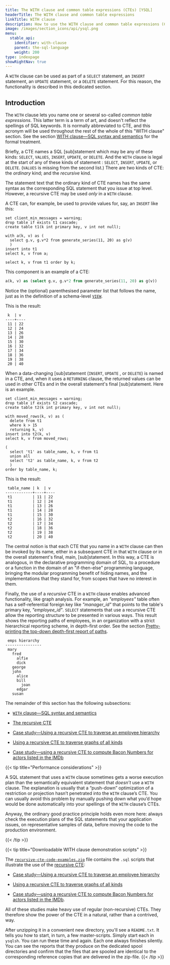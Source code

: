```yaml
---
title: The WITH clause and common table expressions (CTEs) [YSQL]
headerTitle: The WITH clause and common table expressions
linkTitle: WITH clause
description: How to use the WITH clause and common table expressions (CTEs)
image: /images/section_icons/api/ysql.png
menu:
  stable_api:
    identifier: with-clause
    parent: the-sql-language
    weight: 200
type: indexpage
showRightNav: true
---
```


A `WITH` clause can be used as part of a `SELECT` statement, an `INSERT` statement, an `UPDATE` statement, or a `DELETE` statement. For this reason, the functionality is described in this dedicated section.

## Introduction

The `WITH` clause lets you name one or several so-called _common table expressions_. This latter term is a term of art, and doesn't reflect the spellings of SQL keywords. It is normally abbreviated to CTE, and this acronym will be used throughout the rest of the whole of this "WITH clause" section. See the section [WITH clause—SQL syntax and semantics](./with-clause-syntax-semantics) for the formal treatment.

Briefly, a CTE names a SQL [sub]statement which may be any of these kinds: `SELECT`, `VALUES`, `INSERT`, `UPDATE`, or `DELETE`. And the `WITH` clause is legal at the start of any of these kinds of statement : `SELECT`, `INSERT`, `UPDATE`, or `DELETE`. (`VALUES` is missing from the second list.) There are two kinds of CTE: the _ordinary_ kind; and the _recursive_ kind.

The statement text that the ordinary kind of CTE names has the same syntax as the corresponding SQL statement that you issue at top level. However, a recursive CTE may be used _only_ in a `WITH` clause.

A CTE can, for example, be used to provide values for, say, an `INSERT` like this:

```plpgsql
set client_min_messages = warning;
drop table if exists t1 cascade;
create table t1(k int primary key, v int not null);

with a(k, v) as (
  select g.v, g.v*2 from generate_series(11, 20) as g(v)
  )
insert into t1
select k, v from a;

select k, v from t1 order by k;
```

This component is an example of a CTE:

```sql
a(k, v) as (select g.v, g.v*2 from generate_series(11, 20) as g(v))
```

Notice the (optional) parenthesised parameter list that follows the name, just as in the definition of a schema-level [`VIEW`](../statements/ddl_create_view).

This is the result:

```output
 k  | v
----+----
 11 | 22
 12 | 24
 13 | 26
 14 | 28
 15 | 30
 16 | 32
 17 | 34
 18 | 36
 19 | 38
 20 | 40
```

When a data-changing [sub]statement (`INSERT`, `UPDATE` , or `DELETE`) is named in a CTE, and, when it uses a `RETURNING` clause, the returned values can be used in other CTEs and in the overall statement's final [sub]statement. Here is an example.

```plpgsql
set client_min_messages = warning;
drop table if exists t2 cascade;
create table t2(k int primary key, v int not null);

with moved_rows(k, v) as (
  delete from t1
  where k > 15
  returning k, v)
insert into t2(k, v)
select k, v from moved_rows;

(
  select 't1' as table_name, k, v from t1
  union all
  select 't2' as table_name, k, v from t2
  )
order by table_name, k;
```

This is the result:

```output
 table_name | k  | v
------------+----+----
 t1         | 11 | 22
 t1         | 12 | 24
 t1         | 13 | 26
 t1         | 14 | 28
 t1         | 15 | 30
 t2         | 16 | 32
 t2         | 17 | 34
 t2         | 18 | 36
 t2         | 19 | 38
 t2         | 20 | 40
```

The central notion is that each CTE that you name in a `WITH` clause can then be invoked by its name, either in a subsequent CTE in that `WITH` clause or in the overall statement's final, main, [sub]statement. In this way, a CTE is analogous, in the declarative programming domain of SQL, to a procedure or a function in the domain of an "if-then-else" programming language, bringing the modular programming benefit of hiding names, and the implementations that they stand for, from scopes that have no interest in them.

Finally, the use of a _recursive_ CTE in a `WITH` clause enables advanced functionality, like graph analysis. For example, an _"employees"_ table often has a self-referential foreign key like _"manager_id"_ that points to the table's primary key, _"employee_id"_. `SELECT` statements that use a recursive CTE allow the reporting structure to be presented in various ways. This result shows the reporting paths of employees, in an organization with a strict hierarchical reporting scheme, in depth-first order. See the section [Pretty-printing the top-down depth-first report of paths](./emps-hierarchy/#pretty-printing-the-top-down-depth-first-report-of-paths).

```output
 emps hierarchy
----------------
 mary
   fred
     alfie
     dick
   george
   john
     alice
     bill
       joan
     edgar
   susan
```

The remainder of this section has the following subsections:

- [`WITH` clause—SQL syntax and semantics](./with-clause-syntax-semantics/)

- [The recursive CTE](./recursive-cte/)

- [Case study—Using a recursive CTE to traverse an employee hierarchy](./emps-hierarchy/)

- [Using a recursive CTE to traverse graphs of all kinds](./traversing-general-graphs/)

- [Case study—using a recursive CTE to compute Bacon Numbers for actors listed in the IMDb](./bacon-numbers/)

{{< tip title="Performance considerations" >}}

A SQL statement that uses a `WITH` clause sometimes gets a worse execution plan than the semantically equivalent statement that _doesn’t_ use a `WITH` clause. The explanation is usually that a “push-down” optimization of a restriction or projection hasn’t penetrated into the `WITH` clause’s CTE. You can usually avoid this problem by manually pushing down what you’d hope would be done automatically into your spellings of the `WITH` clause’s CTEs.

Anyway, the ordinary good practice principle holds even more here: always check the execution plans of the SQL statements that your application issues, on representative samples of data, before moving the code to the production environment.

{{< /tip >}}

{{< tip title="Downloadable WITH clause demonstration scripts" >}}

The [`recursive-cte-code-examples.zip`](https://raw.githubusercontent.com/yugabyte/yugabyte-db/master/sample/recursive-cte-code-examples/recursive-cte-code-examples.zip) file contains the `.sql` scripts that illustrate the use of the [recursive CTE](./recursive-cte/):

- [Case study—Using a recursive CTE to traverse an employee hierarchy](./emps-hierarchy/)

- [Using a recursive CTE to traverse graphs of all kinds](./traversing-general-graphs/)

- [Case study—using a recursive CTE to compute Bacon Numbers for actors listed in the IMDb](./bacon-numbers/).

All of these studies make heavy use of regular (non-recursive) CTEs. They therefore show the power of the CTE in a natural, rather than a contrived, way.

After unzipping it in a convenient new directory, you'll see a `README.txt`. It tells you how to start, in turn, a few master-scripts. Simply start each in `ysqlsh`. You can run these time and again. Each one always finishes silently. You can see the reports that they produce on the dedicated spool directories and confirm that the files that are spooled are identical to the corresponding reference copies that are delivered in the zip-file.
{{< /tip >}}
